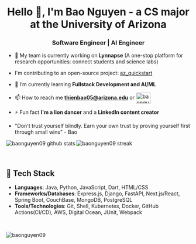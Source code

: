 <h1 align="center">Hello 👋, I'm Bao Nguyen - a CS major at the University of Arizona</h1>
<h3 align="center">Software Engineer | AI Engineer</h3>

- 🔭 My team is currently working on **Lynnapse** (A one-stop platform for research opportunities: connect students and science labs)  

- I'm contributing to an open-source project: [az_quickstart](https://github.com/az-digital/az_quickstart/commits?author=BaoNguyen09)

- 🌱 I’m currently learning **Fullstack Development and AI/ML**

- 📫 How to reach me **thienbao05@arizona.edu** or <a href="https://linkedin.com/in/baonguyen05" target="blank"><img align="center" src="https://raw.githubusercontent.com/rahuldkjain/github-profile-readme-generator/master/src/images/icons/Social/linked-in-alt.svg" alt="baonguyen05" height="30" width="40" /></a>

- ⚡ Fun fact **I'm a lion dancer** and a **LinkedIn content creator**

- "Don't trust yourself blindly. Earn your own trust by proving yourself first through small wins" - Bao

<p><img align="left" src="https://github-readme-stats.vercel.app/api/top-langs?username=BaoNguyen09&show_icons=true&locale=en&layout=compact" alt="baonguyen09 github stats" /></p>
<p><img align="center" src="https://github-readme-streak-stats.herokuapp.com/?user=baonguyen09&" alt="baonguyen09 streak" /></p>
<br>

## 🌱 Tech Stack

- **Languages**: Java, Python, JavaScript, Dart, HTML/CSS
- **Frameworks/Databases**: Express.js, Django, FastAPI, Next.js/React, Spring Boot, CouchBase, MongoDB, PostgreSQL
- **Tools/Technologies**: Git, Shell, Kubernetes, Docker, GitHub Actions(CI/CD), AWS, Digital Ocean, JUnit, Webpack
<br>
<p align="left"> <img src="https://komarev.com/ghpvc/?username=baonguyen09&label=Profile%20views&color=0e75b6&style=flat" alt="baonguyen09" /> </p>
